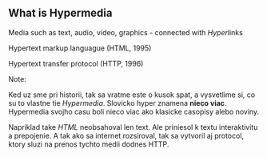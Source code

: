 ## What is Hypermedia

<p class="fragment">Media such as text, audio, video, graphics - connected with <em>Hyper</em>links</p>
<p class="fragment"><span class="hyper-highlight">Hyper</span>text markup languague (HTML, 1995)</p>
<p class="fragment"><span class="hyper-highlight">Hyper</span>text transfer protocol (HTTP, 1996)</p>

Note:

Ked uz sme pri historii, tak sa vratme este o kusok spat, a vysvetlime si, co su to vlastne tie *Hypermedia*.
Slovicko hyper znamena **nieco viac**. Hypermedia svojho casu boli nieco viac ako klasicke casopisy alebo noviny. 

Napriklad take *HTML* neobsahoval len text. Ale priniesol k textu interaktivitu a prepojenie.
A tak ako sa internet rozsiroval, tak sa vytvoril aj protocol, ktory sluzi na prenos tychto medii dodnes HTTP.
 
